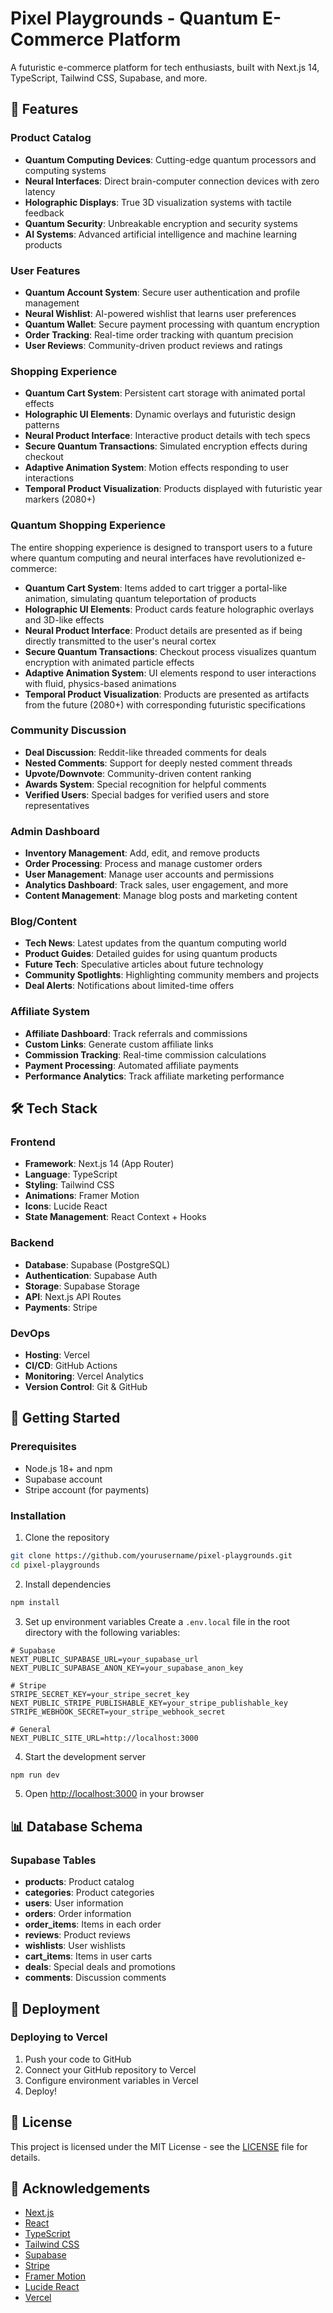 # Pixel Playgrounds - Quantum E-Commerce Platform

A futuristic e-commerce platform for tech enthusiasts, built with Next.js 14, TypeScript, Tailwind CSS, Supabase, and more.

## 🚀 Features

### Product Catalog
- **Quantum Computing Devices**: Cutting-edge quantum processors and computing systems
- **Neural Interfaces**: Direct brain-computer connection devices with zero latency
- **Holographic Displays**: True 3D visualization systems with tactile feedback
- **Quantum Security**: Unbreakable encryption and security systems
- **AI Systems**: Advanced artificial intelligence and machine learning products

### User Features
- **Quantum Account System**: Secure user authentication and profile management
- **Neural Wishlist**: AI-powered wishlist that learns user preferences
- **Quantum Wallet**: Secure payment processing with quantum encryption
- **Order Tracking**: Real-time order tracking with quantum precision
- **User Reviews**: Community-driven product reviews and ratings

### Shopping Experience
- **Quantum Cart System**: Persistent cart storage with animated portal effects
- **Holographic UI Elements**: Dynamic overlays and futuristic design patterns
- **Neural Product Interface**: Interactive product details with tech specs
- **Secure Quantum Transactions**: Simulated encryption effects during checkout
- **Adaptive Animation System**: Motion effects responding to user interactions
- **Temporal Product Visualization**: Products displayed with futuristic year markers (2080+)

### Quantum Shopping Experience
The entire shopping experience is designed to transport users to a future where quantum computing and neural interfaces have revolutionized e-commerce:

- **Quantum Cart System**: Items added to cart trigger a portal-like animation, simulating quantum teleportation of products
- **Holographic UI Elements**: Product cards feature holographic overlays and 3D-like effects
- **Neural Product Interface**: Product details are presented as if being directly transmitted to the user's neural cortex
- **Secure Quantum Transactions**: Checkout process visualizes quantum encryption with animated particle effects
- **Adaptive Animation System**: UI elements respond to user interactions with fluid, physics-based animations
- **Temporal Product Visualization**: Products are presented as artifacts from the future (2080+) with corresponding futuristic specifications

### Community Discussion
- **Deal Discussion**: Reddit-like threaded comments for deals
- **Nested Comments**: Support for deeply nested comment threads
- **Upvote/Downvote**: Community-driven content ranking
- **Awards System**: Special recognition for helpful comments
- **Verified Users**: Special badges for verified users and store representatives

### Admin Dashboard
- **Inventory Management**: Add, edit, and remove products
- **Order Processing**: Process and manage customer orders
- **User Management**: Manage user accounts and permissions
- **Analytics Dashboard**: Track sales, user engagement, and more
- **Content Management**: Manage blog posts and marketing content

### Blog/Content
- **Tech News**: Latest updates from the quantum computing world
- **Product Guides**: Detailed guides for using quantum products
- **Future Tech**: Speculative articles about future technology
- **Community Spotlights**: Highlighting community members and projects
- **Deal Alerts**: Notifications about limited-time offers

### Affiliate System
- **Affiliate Dashboard**: Track referrals and commissions
- **Custom Links**: Generate custom affiliate links
- **Commission Tracking**: Real-time commission calculations
- **Payment Processing**: Automated affiliate payments
- **Performance Analytics**: Track affiliate marketing performance

## 🛠️ Tech Stack

### Frontend
- **Framework**: Next.js 14 (App Router)
- **Language**: TypeScript
- **Styling**: Tailwind CSS
- **Animations**: Framer Motion
- **Icons**: Lucide React
- **State Management**: React Context + Hooks

### Backend
- **Database**: Supabase (PostgreSQL)
- **Authentication**: Supabase Auth
- **Storage**: Supabase Storage
- **API**: Next.js API Routes
- **Payments**: Stripe

### DevOps
- **Hosting**: Vercel
- **CI/CD**: GitHub Actions
- **Monitoring**: Vercel Analytics
- **Version Control**: Git & GitHub

## 🚀 Getting Started

### Prerequisites
- Node.js 18+ and npm
- Supabase account
- Stripe account (for payments)

### Installation

1. Clone the repository
```bash
git clone https://github.com/yourusername/pixel-playgrounds.git
cd pixel-playgrounds
```

2. Install dependencies
```bash
npm install
```

3. Set up environment variables
Create a `.env.local` file in the root directory with the following variables:
```
# Supabase
NEXT_PUBLIC_SUPABASE_URL=your_supabase_url
NEXT_PUBLIC_SUPABASE_ANON_KEY=your_supabase_anon_key

# Stripe
STRIPE_SECRET_KEY=your_stripe_secret_key
NEXT_PUBLIC_STRIPE_PUBLISHABLE_KEY=your_stripe_publishable_key
STRIPE_WEBHOOK_SECRET=your_stripe_webhook_secret

# General
NEXT_PUBLIC_SITE_URL=http://localhost:3000
```

4. Start the development server
```bash
npm run dev
```

5. Open [http://localhost:3000](http://localhost:3000) in your browser

## 📊 Database Schema

### Supabase Tables

- **products**: Product catalog
- **categories**: Product categories
- **users**: User information
- **orders**: Order information
- **order_items**: Items in each order
- **reviews**: Product reviews
- **wishlists**: User wishlists
- **cart_items**: Items in user carts
- **deals**: Special deals and promotions
- **comments**: Discussion comments

## 🚀 Deployment

### Deploying to Vercel

1. Push your code to GitHub
2. Connect your GitHub repository to Vercel
3. Configure environment variables in Vercel
4. Deploy!

## 📝 License

This project is licensed under the MIT License - see the [LICENSE](LICENSE) file for details.

## 🙏 Acknowledgements

- [Next.js](https://nextjs.org/)
- [React](https://reactjs.org/)
- [TypeScript](https://www.typescriptlang.org/)
- [Tailwind CSS](https://tailwindcss.com/)
- [Supabase](https://supabase.io/)
- [Stripe](https://stripe.com/)
- [Framer Motion](https://www.framer.com/motion/)
- [Lucide React](https://lucide.dev/)
- [Vercel](https://vercel.com/) 